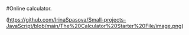 #Online calculator.

(https://github.com/IrinaSpasova/Small-projects-JavaScript/blob/main/The%20Calculator%20Starter%20File/image.png)
